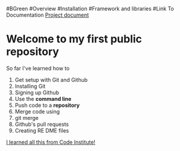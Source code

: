 #BGreen
#Overview
#Installation
#Framework and libraries
#Link To Documentation
[Project document](file:///C:/Users/mixid/appdata/local/temp/78.html)
# Welcome to my first public repository

So far I've learned how to
1. Get setup with Git and Github
  1. Installing Git
  2. Signing up Github
2. Use the **command line**
3. Push code to a **repository**
4. Merge code using
  1. git merge
  2. Github's pull requests
5. Creating RE
DME files

[I learned all this from Code Institute!](http://codeinstitute.net)
